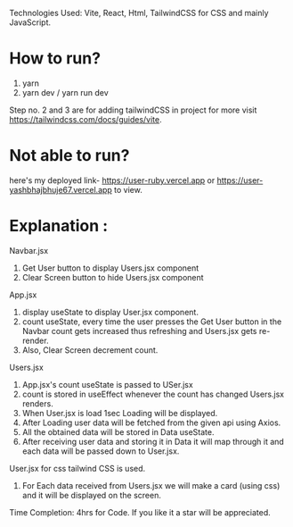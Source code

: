 Technologies Used: Vite, React, Html, TailwindCSS for CSS and mainly JavaScript.

# How to run?
 1. yarn
 2. yarn dev / yarn run dev
 
 Step no. 2 and 3 are for adding tailwindCSS in project for more visit https://tailwindcss.com/docs/guides/vite.

# Not able to run?
 here's my deployed link- https://user-ruby.vercel.app or https://user-yashbhajbhuje67.vercel.app to view.
 
# Explanation :
Navbar.jsx
 1. Get User button to display Users.jsx component
 2. Clear Screen button to hide Users.jsx component

App.jsx
 1. display useState to display User.jsx component.
 2. count useState, every time the user presses the Get User button in the Navbar count gets increased thus refreshing and Users.jsx gets re-render.
 3. Also, Clear Screen decrement count.
 
Users.jsx
 1. App.jsx's count useState is passed to USer.jsx
 2. count is stored in useEffect whenever the count has changed Users.jsx renders.
 3. When User.jsx is load 1sec Loading will be displayed.
 4. After Loading user data will be fetched from the given api using Axios.
 5. All the obtained data will be stored in Data useState.
 5. After receiving user data and storing it in Data it will map through it and each data will be passed down to User.jsx.
 
User.jsx
 for css tailwind CSS is used.
 1. For Each data received from Users.jsx we will make a card (using css) and it will be displayed on the screen.
 
 Time Completion: 4hrs for Code.
 If you like it a star will be appreciated. 
